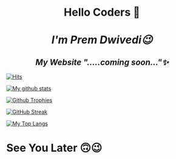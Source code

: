 <h1 align="center">Hello Coders 👋</h1>

<h1 align="center"><b><i>I'm Prem Dwivedi😉</b></i></h1>

<h2 align="center"><i>My Website ".....coming soon..."✨</a></i></h2>

[![Hits](https://hits.seeyoufarm.com/api/count/incr/badge.svg?url=https%3A%2F%2Fgithub.com%2FLucifer14OP&count_bg=%2379C83D&title_bg=%230084FF&icon=arduino.svg&icon_color=%2300FF20&title=Stalks&edge_flat=false)](https://hits.seeyoufarm.com)

[![My github stats](https://github-readme-stats.vercel.app/api?username=Lucifer14OP&count_private=true&show_icons=true&theme=radical&include_all_commits=true&custom_title=Lucifer14OP's+Github+Stats)](https://github.com/Lucifer14OP)

[![Github Trophies](https://github-profile-trophy.vercel.app/?username=Lucifer14OP&theme=darkhub&no-bg=true&margin-w=15&margin-h=10&row=1&column=6&count_private=true)](https://github.com/ryo-ma/github-profile-trophy)

[![GitHub Streak](http://github-readme-streak-stats.herokuapp.com?user=Lucifer14OP&theme=black-ice)](https://git.io/streak-stats)

[![My Top Langs](https://github-readme-stats.vercel.app/api/top-langs/?username=Lucifer14OP&layout=compact&theme=cobalt)](https://github.com/Lucifer14OP)

# See You Later 🙃😉
<!--
**Lucifer14OP/Lucifer14OP** is a ✨ _special_ ✨ repository because its `README.md` (this file) appears on your GitHub profile.

Here are some ideas to get you started:

- 🔭 I’m currently working on  my website...
- 🌱 I’m currently learning Python ...
- 👯 I’m looking to collaborate on ...
- 🤔 I’m looking for help with ...
- 💬 Ask me about ...
- 📫 How to reach me: ...
- 😄 Pronouns: ...
- ⚡ Fun fact: ...
-->
